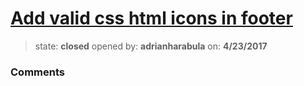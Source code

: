 # [Add valid css html icons in footer](https://github.com/adrianharabula/condr/issues/39)

> state: **closed** opened by: **adrianharabula** on: **4/23/2017**



### Comments

